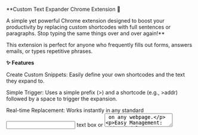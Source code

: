 **Custom Text Expander Chrome Extension 🚀

A simple yet powerful Chrome extension designed to boost your productivity by replacing custom shortcodes with full sentences or paragraphs. Stop typing the same things over and over again!**

This extension is perfect for anyone who frequently fills out forms, answers emails, or types repetitive phrases.

**✨ Features**

Create Custom Snippets: Easily define your own shortcodes and the text they expand to.

Simple Trigger: Uses a simple prefix (>) and a shortcode (e.g., >addr) followed by a space to trigger the expansion.

Real-time Replacement: Works instantly in any standard <input> text box or <textarea> on any webpage.

Easy Management: Add and delete your snippets through a clean and simple popup interface.

Syncs Across Devices: Automatically syncs your saved snippets across all Chrome browsers where you are logged in, thanks to the chrome.storage.sync API.

**🛠️ Installation**

Method 1: For Developers (Loading the extension locally)

Download or clone this project's folder to your local machine.

Open Google Chrome and navigate to chrome://extensions.

Enable Developer mode by clicking the toggle switch in the top-right corner.

Click the "Load unpacked" button.

Select the text-expander project folder.

The extension will now be installed. Make sure to pin it to your toolbar for easy access!


**📖 How to Use**

Pin the Extension: After installing, click the puzzle piece icon 🧩 in your Chrome toolbar and pin the "Custom Text Expander" for easy access.

Add a Snippet:

Click the extension's icon to open the popup.

In the "Shortcode" field, enter a short, memorable word (e.g., sig).

In the "Full Sentence" field, enter the text you want it to expand to (e.g., Best regards, Your Name).

Click the "Add Snippet" button.

Trigger the Expansion:

Go to any webpage with a text field.

Type your trigger and shortcode, for example: >sig

Press the spacebar.

The text >sig  will be instantly replaced with "Best regards, Your Name".

**💻 Technology Stack**

HTML5

CSS3

JavaScript (ES6+)

Chrome Extension APIs (Manifest V3), including:

chrome.storage API for data persistence and sync.

chrome.scripting API for interacting with webpages.

chrome.runtime API for communication between extension components.

